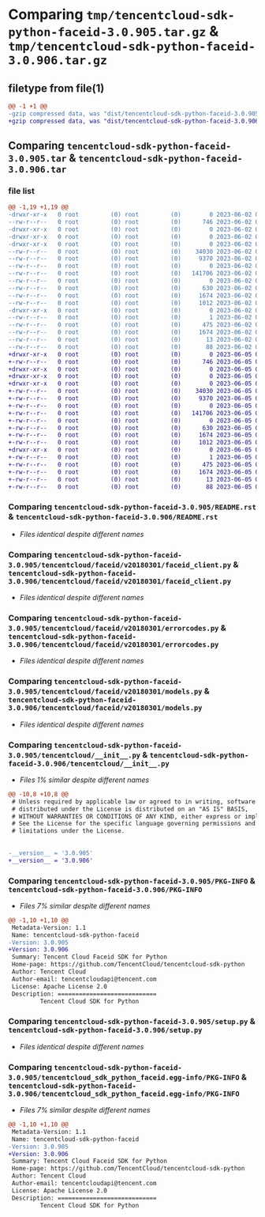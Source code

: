 # Comparing `tmp/tencentcloud-sdk-python-faceid-3.0.905.tar.gz` & `tmp/tencentcloud-sdk-python-faceid-3.0.906.tar.gz`

## filetype from file(1)

```diff
@@ -1 +1 @@
-gzip compressed data, was "dist/tencentcloud-sdk-python-faceid-3.0.905.tar", last modified: Fri Jun  2 00:28:52 2023, max compression
+gzip compressed data, was "dist/tencentcloud-sdk-python-faceid-3.0.906.tar", last modified: Mon Jun  5 00:34:42 2023, max compression
```

## Comparing `tencentcloud-sdk-python-faceid-3.0.905.tar` & `tencentcloud-sdk-python-faceid-3.0.906.tar`

### file list

```diff
@@ -1,19 +1,19 @@
-drwxr-xr-x   0 root         (0) root         (0)        0 2023-06-02 00:28:52.000000 tencentcloud-sdk-python-faceid-3.0.905/
--rw-r--r--   0 root         (0) root         (0)      746 2023-06-02 00:28:52.000000 tencentcloud-sdk-python-faceid-3.0.905/README.rst
-drwxr-xr-x   0 root         (0) root         (0)        0 2023-06-02 00:28:52.000000 tencentcloud-sdk-python-faceid-3.0.905/tencentcloud/
-drwxr-xr-x   0 root         (0) root         (0)        0 2023-06-02 00:28:52.000000 tencentcloud-sdk-python-faceid-3.0.905/tencentcloud/faceid/
-drwxr-xr-x   0 root         (0) root         (0)        0 2023-06-02 00:28:52.000000 tencentcloud-sdk-python-faceid-3.0.905/tencentcloud/faceid/v20180301/
--rw-r--r--   0 root         (0) root         (0)    34030 2023-06-02 00:28:52.000000 tencentcloud-sdk-python-faceid-3.0.905/tencentcloud/faceid/v20180301/faceid_client.py
--rw-r--r--   0 root         (0) root         (0)     9370 2023-06-02 00:28:52.000000 tencentcloud-sdk-python-faceid-3.0.905/tencentcloud/faceid/v20180301/errorcodes.py
--rw-r--r--   0 root         (0) root         (0)        0 2023-06-02 00:28:52.000000 tencentcloud-sdk-python-faceid-3.0.905/tencentcloud/faceid/v20180301/__init__.py
--rw-r--r--   0 root         (0) root         (0)   141706 2023-06-02 00:28:52.000000 tencentcloud-sdk-python-faceid-3.0.905/tencentcloud/faceid/v20180301/models.py
--rw-r--r--   0 root         (0) root         (0)        0 2023-06-02 00:28:52.000000 tencentcloud-sdk-python-faceid-3.0.905/tencentcloud/faceid/__init__.py
--rw-r--r--   0 root         (0) root         (0)      630 2023-06-02 00:28:52.000000 tencentcloud-sdk-python-faceid-3.0.905/tencentcloud/__init__.py
--rw-r--r--   0 root         (0) root         (0)     1674 2023-06-02 00:28:52.000000 tencentcloud-sdk-python-faceid-3.0.905/PKG-INFO
--rw-r--r--   0 root         (0) root         (0)     1012 2023-06-02 00:28:52.000000 tencentcloud-sdk-python-faceid-3.0.905/setup.py
-drwxr-xr-x   0 root         (0) root         (0)        0 2023-06-02 00:28:52.000000 tencentcloud-sdk-python-faceid-3.0.905/tencentcloud_sdk_python_faceid.egg-info/
--rw-r--r--   0 root         (0) root         (0)        1 2023-06-02 00:28:52.000000 tencentcloud-sdk-python-faceid-3.0.905/tencentcloud_sdk_python_faceid.egg-info/dependency_links.txt
--rw-r--r--   0 root         (0) root         (0)      475 2023-06-02 00:28:52.000000 tencentcloud-sdk-python-faceid-3.0.905/tencentcloud_sdk_python_faceid.egg-info/SOURCES.txt
--rw-r--r--   0 root         (0) root         (0)     1674 2023-06-02 00:28:52.000000 tencentcloud-sdk-python-faceid-3.0.905/tencentcloud_sdk_python_faceid.egg-info/PKG-INFO
--rw-r--r--   0 root         (0) root         (0)       13 2023-06-02 00:28:52.000000 tencentcloud-sdk-python-faceid-3.0.905/tencentcloud_sdk_python_faceid.egg-info/top_level.txt
--rw-r--r--   0 root         (0) root         (0)       88 2023-06-02 00:28:52.000000 tencentcloud-sdk-python-faceid-3.0.905/setup.cfg
+drwxr-xr-x   0 root         (0) root         (0)        0 2023-06-05 00:34:42.000000 tencentcloud-sdk-python-faceid-3.0.906/
+-rw-r--r--   0 root         (0) root         (0)      746 2023-06-05 00:34:42.000000 tencentcloud-sdk-python-faceid-3.0.906/README.rst
+drwxr-xr-x   0 root         (0) root         (0)        0 2023-06-05 00:34:42.000000 tencentcloud-sdk-python-faceid-3.0.906/tencentcloud/
+drwxr-xr-x   0 root         (0) root         (0)        0 2023-06-05 00:34:42.000000 tencentcloud-sdk-python-faceid-3.0.906/tencentcloud/faceid/
+drwxr-xr-x   0 root         (0) root         (0)        0 2023-06-05 00:34:42.000000 tencentcloud-sdk-python-faceid-3.0.906/tencentcloud/faceid/v20180301/
+-rw-r--r--   0 root         (0) root         (0)    34030 2023-06-05 00:34:42.000000 tencentcloud-sdk-python-faceid-3.0.906/tencentcloud/faceid/v20180301/faceid_client.py
+-rw-r--r--   0 root         (0) root         (0)     9370 2023-06-05 00:34:42.000000 tencentcloud-sdk-python-faceid-3.0.906/tencentcloud/faceid/v20180301/errorcodes.py
+-rw-r--r--   0 root         (0) root         (0)        0 2023-06-05 00:34:42.000000 tencentcloud-sdk-python-faceid-3.0.906/tencentcloud/faceid/v20180301/__init__.py
+-rw-r--r--   0 root         (0) root         (0)   141706 2023-06-05 00:34:42.000000 tencentcloud-sdk-python-faceid-3.0.906/tencentcloud/faceid/v20180301/models.py
+-rw-r--r--   0 root         (0) root         (0)        0 2023-06-05 00:34:42.000000 tencentcloud-sdk-python-faceid-3.0.906/tencentcloud/faceid/__init__.py
+-rw-r--r--   0 root         (0) root         (0)      630 2023-06-05 00:34:42.000000 tencentcloud-sdk-python-faceid-3.0.906/tencentcloud/__init__.py
+-rw-r--r--   0 root         (0) root         (0)     1674 2023-06-05 00:34:42.000000 tencentcloud-sdk-python-faceid-3.0.906/PKG-INFO
+-rw-r--r--   0 root         (0) root         (0)     1012 2023-06-05 00:34:42.000000 tencentcloud-sdk-python-faceid-3.0.906/setup.py
+drwxr-xr-x   0 root         (0) root         (0)        0 2023-06-05 00:34:42.000000 tencentcloud-sdk-python-faceid-3.0.906/tencentcloud_sdk_python_faceid.egg-info/
+-rw-r--r--   0 root         (0) root         (0)        1 2023-06-05 00:34:42.000000 tencentcloud-sdk-python-faceid-3.0.906/tencentcloud_sdk_python_faceid.egg-info/dependency_links.txt
+-rw-r--r--   0 root         (0) root         (0)      475 2023-06-05 00:34:42.000000 tencentcloud-sdk-python-faceid-3.0.906/tencentcloud_sdk_python_faceid.egg-info/SOURCES.txt
+-rw-r--r--   0 root         (0) root         (0)     1674 2023-06-05 00:34:42.000000 tencentcloud-sdk-python-faceid-3.0.906/tencentcloud_sdk_python_faceid.egg-info/PKG-INFO
+-rw-r--r--   0 root         (0) root         (0)       13 2023-06-05 00:34:42.000000 tencentcloud-sdk-python-faceid-3.0.906/tencentcloud_sdk_python_faceid.egg-info/top_level.txt
+-rw-r--r--   0 root         (0) root         (0)       88 2023-06-05 00:34:42.000000 tencentcloud-sdk-python-faceid-3.0.906/setup.cfg
```

### Comparing `tencentcloud-sdk-python-faceid-3.0.905/README.rst` & `tencentcloud-sdk-python-faceid-3.0.906/README.rst`

 * *Files identical despite different names*

### Comparing `tencentcloud-sdk-python-faceid-3.0.905/tencentcloud/faceid/v20180301/faceid_client.py` & `tencentcloud-sdk-python-faceid-3.0.906/tencentcloud/faceid/v20180301/faceid_client.py`

 * *Files identical despite different names*

### Comparing `tencentcloud-sdk-python-faceid-3.0.905/tencentcloud/faceid/v20180301/errorcodes.py` & `tencentcloud-sdk-python-faceid-3.0.906/tencentcloud/faceid/v20180301/errorcodes.py`

 * *Files identical despite different names*

### Comparing `tencentcloud-sdk-python-faceid-3.0.905/tencentcloud/faceid/v20180301/models.py` & `tencentcloud-sdk-python-faceid-3.0.906/tencentcloud/faceid/v20180301/models.py`

 * *Files identical despite different names*

### Comparing `tencentcloud-sdk-python-faceid-3.0.905/tencentcloud/__init__.py` & `tencentcloud-sdk-python-faceid-3.0.906/tencentcloud/__init__.py`

 * *Files 1% similar despite different names*

```diff
@@ -10,8 +10,8 @@
 # Unless required by applicable law or agreed to in writing, software
 # distributed under the License is distributed on an "AS IS" BASIS,
 # WITHOUT WARRANTIES OR CONDITIONS OF ANY KIND, either express or implied.
 # See the License for the specific language governing permissions and
 # limitations under the License.
 
 
-__version__ = '3.0.905'
+__version__ = '3.0.906'
```

### Comparing `tencentcloud-sdk-python-faceid-3.0.905/PKG-INFO` & `tencentcloud-sdk-python-faceid-3.0.906/PKG-INFO`

 * *Files 7% similar despite different names*

```diff
@@ -1,10 +1,10 @@
 Metadata-Version: 1.1
 Name: tencentcloud-sdk-python-faceid
-Version: 3.0.905
+Version: 3.0.906
 Summary: Tencent Cloud Faceid SDK for Python
 Home-page: https://github.com/TencentCloud/tencentcloud-sdk-python
 Author: Tencent Cloud
 Author-email: tencentcloudapi@tencent.com
 License: Apache License 2.0
 Description: ============================
         Tencent Cloud SDK for Python
```

### Comparing `tencentcloud-sdk-python-faceid-3.0.905/setup.py` & `tencentcloud-sdk-python-faceid-3.0.906/setup.py`

 * *Files identical despite different names*

### Comparing `tencentcloud-sdk-python-faceid-3.0.905/tencentcloud_sdk_python_faceid.egg-info/PKG-INFO` & `tencentcloud-sdk-python-faceid-3.0.906/tencentcloud_sdk_python_faceid.egg-info/PKG-INFO`

 * *Files 7% similar despite different names*

```diff
@@ -1,10 +1,10 @@
 Metadata-Version: 1.1
 Name: tencentcloud-sdk-python-faceid
-Version: 3.0.905
+Version: 3.0.906
 Summary: Tencent Cloud Faceid SDK for Python
 Home-page: https://github.com/TencentCloud/tencentcloud-sdk-python
 Author: Tencent Cloud
 Author-email: tencentcloudapi@tencent.com
 License: Apache License 2.0
 Description: ============================
         Tencent Cloud SDK for Python
```


